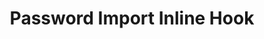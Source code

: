 ---
title: Password Import Inline Hook
excerpt: Code the external service for a Password Import Inline Hook
layout: Guides
sections:
 - main
---